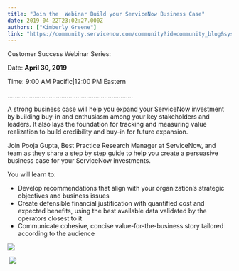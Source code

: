 ```yaml
---
title: "Join the  Webinar Build your ServiceNow Business Case"
date: 2019-04-22T23:02:27.000Z
authors: ["Kimberly Greene"]
link: "https://community.servicenow.com/community?id=community_blog&sys_id=c8c55318db85bb00f7fca851ca961984"
---
```

<p>Customer Success Webinar Series: </p>
<p class="ng-scope">Date: <strong>April 30, 2019</strong></p>
<p class="ng-scope">Time: 9:00 AM Pacific|12:00 PM Eastern</p>
<p class="ng-scope">......................................................................</p>
<p>A strong business case will help you expand your ServiceNow investment by building buy-in and enthusiasm among your key stakeholders and leaders. It also lays the foundation for tracking and measuring value realization to build credibility and buy-in for future expansion.</p>
<p>Join Pooja Gupta, Best Practice Research Manager at ServiceNow, and team as they share a step by step guide to help you create a persuasive business case for your ServiceNow investments. </p>
<p>You will learn to:</p>
<ul><li>Develop recommendations that align with your organization’s strategic objectives and business issues</li><li>Create defensible financial justification with quantified cost and expected benefits, using the best available data validated by the operators closest to it</li><li>Communicate cohesive, concise value-for-the-business story tailored according to the audience</li></ul>
<p class="ng-scope"><a title="Build your Business Case" href="https://www.servicenow.com/lpwbr/build-your-business-case.html?cid&#61;i:com:smkc:csc  " target="_blank" rel="noopener noreferrer nofollow"><img class="community_image_fullscreen" src="https://community.servicenow.comhttps://community.servicenow.com/2e214fd5dbb2e740fa192183ca96196c.iix" /></a></p>
<p> <a title="Build your Business Case" href="https://www.servicenow.com/lpwbr/build-your-business-case.html?cid&#61;i:com:smkc:csc  " target="_blank" rel="noopener noreferrer nofollow"><img style="max-width: 100%; max-height: 480px;" src="https://community.servicenow.com/482f8a3bdb95ff00e0e80b55ca9619d2.iix" /></a></p>
<p> </p>
<p> </p>
<p> </p>